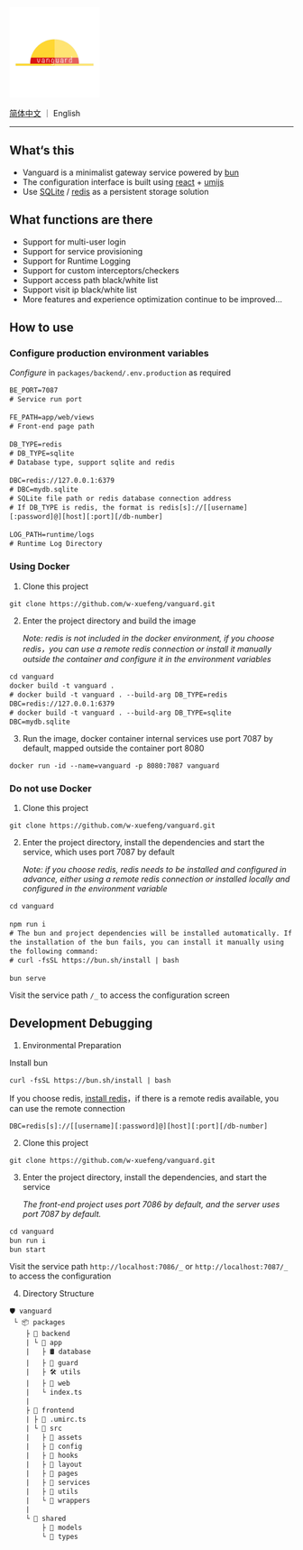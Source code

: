 <img src="packages/frontend/src/assets/logo.png" width="160px" />

[简体中文](README_zh-CN.md) ｜ English

---

## What‘s this

- Vanguard is a minimalist gateway service powered by [bun](https://bun.sh)
- The configuration interface is built using [react](https://react.dev/) + [umijs](https://umijs.org/)
- Use [SQLite](https://www.sqlite.org/) / [redis](https://redis.io/) as a persistent storage solution

## What functions are there

- Support for multi-user login
- Support for service provisioning
- Support for Runtime Logging
- Support for custom interceptors/checkers
- Support access path black/white list
- Support visit ip black/white list
- More features and experience optimization continue to be improved...

## How to use

### Configure production environment variables

_Configure_ in `packages/backend/.env.production` as required

```dotenv
BE_PORT=7087
# Service run port

FE_PATH=app/web/views
# Front-end page path

DB_TYPE=redis
# DB_TYPE=sqlite
# Database type, support sqlite and redis

DBC=redis://127.0.0.1:6379
# DBC=mydb.sqlite
# SQLite file path or redis database connection address
# If DB_TYPE is redis, the format is redis[s]://[[username][:password]@][host][:port][/db-number]

LOG_PATH=runtime/logs
# Runtime Log Directory
```

### Using Docker

1. Clone this project

```shell
git clone https://github.com/w-xuefeng/vanguard.git
```

2. Enter the project directory and build the image

   _Note: redis is not included in the docker environment, if you choose redis，you can use a remote redis connection or install it manually outside the container and configure it in the environment variables_

```shell
cd vanguard
docker build -t vanguard .
# docker build -t vanguard . --build-arg DB_TYPE=redis DBC=redis://127.0.0.1:6379
# docker build -t vanguard . --build-arg DB_TYPE=sqlite DBC=mydb.sqlite
```

3. Run the image, docker container internal services use port 7087 by default, mapped outside the container port 8080

```shell
docker run -id --name=vanguard -p 8080:7087 vanguard
```

### Do not use Docker

1. Clone this project

```shell
git clone https://github.com/w-xuefeng/vanguard.git
```

2. Enter the project directory, install the dependencies and start the service, which uses port 7087 by default

   _Note: if you choose redis, redis needs to be installed and configured in advance, either using a remote redis connection or installed locally and configured in the environment variable_

```shell
cd vanguard

npm run i
# The bun and project dependencies will be installed automatically. If the installation of the bun fails, you can install it manually using the following command:
# curl -fsSL https://bun.sh/install | bash

bun serve
```

Visit the service path `/_` to access the configuration screen

## Development Debugging

1. Environmental Preparation

Install bun

```shell
curl -fsSL https://bun.sh/install | bash
```

If you choose redis, [install redis](https://redis.io/docs/getting-started/installation/)，if there is a remote redis available, you can use the remote connection

```dotenv
DBC=redis[s]://[[username][:password]@][host][:port][/db-number]
```

2. Clone this project

```shell
git clone https://github.com/w-xuefeng/vanguard.git
```

3. Enter the project directory, install the dependencies, and start the service

   _The front-end project uses port 7086 by default, and the server uses port 7087 by default._

```shell
cd vanguard
bun run i
bun start
```

Visit the service path `http://localhost:7086/_` or `http://localhost:7087/_`
to access the configuration

4. Directory Structure

```
🛡︎ vanguard
 └ 📦 packages
    ├ 📂 backend
    | └ 📂 app
    |   ├ 🛢️ database
    |   ├ 📜 guard
    |   ├ 🛠️ utils
    |   ├ 📑 web
    |   └ index.ts
    |
    ├ 📂 frontend
    | ├ 📜 .umirc.ts
    | └ 📂 src
    |   ├ 📜 assets
    |   ├ 📜 config
    |   ├ 📜 hooks
    |   ├ 📜 layout
    |   ├ 📜 pages
    |   ├ 📜 services
    |   ├ 📜 utils
    |   └ 📜 wrappers
    |
    └ 📂 shared
        ├ 📜 models
        └ 📜 types
```
